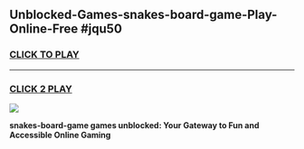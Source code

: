 
## Unblocked-Games-snakes-board-game-Play-Online-Free #jqu50
<h3>
<a href="https://us.freeplayer.one?title=snakes-board-game&ref=10M">CLICK TO PLAY</a></h3>
<hr>

<h3>
<a href="https://us.freeplayer.one?title=snakes-board-game&ref=10M">CLICK 2 PLAY</a>
  
</h3>

<a href="https://us.freeplayer.one?title=snakes-board-game&ref=10M"><img src="https://clearcache.store/games.png"></a>


**snakes-board-game games unblocked: Your Gateway to Fun and Accessible Online Gaming**
